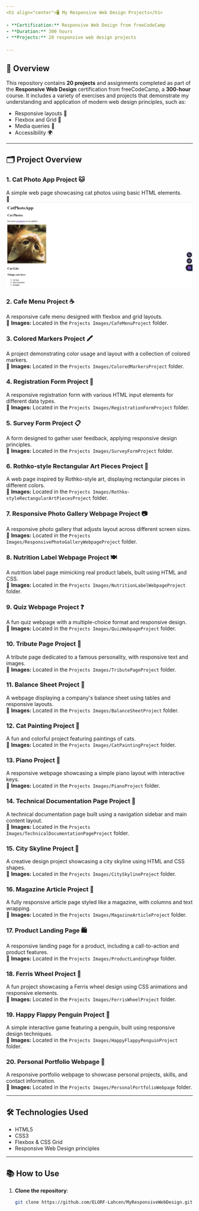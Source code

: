 ```yaml
---
<h1 align="center">🖥️ My Responsive Web Design Projects</h1>

- **Certification:** Responsive Web Design from freeCodeCamp  
- **Duration:** 300 hours  
- **Projects:** 20 responsive web design projects  

---
```


## 🌟 Overview

This repository contains **20 projects** and assignments completed as part of the **Responsive Web Design** certification from freeCodeCamp, a **300-hour** course. It includes a variety of exercises and projects that demonstrate my understanding and application of modern web design principles, such as:

- Responsive layouts 📐
- Flexbox and Grid 🧩
- Media queries 📱
- Accessibility 🌍

---

## 🗂️ Project Overview

### 1. **Cat Photo App Project** 🐱
A simple web page showcasing cat photos using basic HTML elements.  
📸 ![Cat Photo App Screenshot 1](ProjectsImages/1_1.png)

### 2. **Cafe Menu Project** ☕
A responsive cafe menu designed with flexbox and grid layouts.  
📸 **Images:** Located in the `Projects Images/CafeMenuProject` folder.

### 3. **Colored Markers Project** 🖍️
A project demonstrating color usage and layout with a collection of colored markers.  
📸 **Images:** Located in the `Projects Images/ColoredMarkersProject` folder.

### 4. **Registration Form Project** 📝
A responsive registration form with various HTML input elements for different data types.  
📸 **Images:** Located in the `Projects Images/RegistrationFormProject` folder.

### 5. **Survey Form Project** 📋
A form designed to gather user feedback, applying responsive design principles.  
📸 **Images:** Located in the `Projects Images/SurveyFormProject` folder.

### 6. **Rothko-style Rectangular Art Pieces Project** 🎨
A web page inspired by Rothko-style art, displaying rectangular pieces in different colors.  
📸 **Images:** Located in the `Projects Images/Rothko-styleRectangularArtPiecesProject` folder.

### 7. **Responsive Photo Gallery Webpage Project** 📷
A responsive photo gallery that adjusts layout across different screen sizes.  
📸 **Images:** Located in the `Projects Images/ResponsivePhotoGalleryWebpageProject` folder.

### 8. **Nutrition Label Webpage Project** 🍽️
A nutrition label page mimicking real product labels, built using HTML and CSS.  
📸 **Images:** Located in the `Projects Images/NutritionLabelWebpageProject` folder.

### 9. **Quiz Webpage Project** ❓
A fun quiz webpage with a multiple-choice format and responsive design.  
📸 **Images:** Located in the `Projects Images/QuizWebpageProject` folder.

### 10. **Tribute Page Project** 🎤
A tribute page dedicated to a famous personality, with responsive text and images.  
📸 **Images:** Located in the `Projects Images/TributePageProject` folder.

### 11. **Balance Sheet Project** 💼
A webpage displaying a company's balance sheet using tables and responsive layouts.  
📸 **Images:** Located in the `Projects Images/BalanceSheetProject` folder.

### 12. **Cat Painting Project** 🎨
A fun and colorful project featuring paintings of cats.  
📸 **Images:** Located in the `Projects Images/CatPaintingProject` folder.

### 13. **Piano Project** 🎹
A responsive webpage showcasing a simple piano layout with interactive keys.  
📸 **Images:** Located in the `Projects Images/PianoProject` folder.

### 14. **Technical Documentation Page Project** 📄
A technical documentation page built using a navigation sidebar and main content layout.  
📸 **Images:** Located in the `Projects Images/TechnicalDocumentationPageProject` folder.

### 15. **City Skyline Project** 🌆
A creative design project showcasing a city skyline using HTML and CSS shapes.  
📸 **Images:** Located in the `Projects Images/CitySkylineProject` folder.

### 16. **Magazine Article Project** 📰
A fully responsive article page styled like a magazine, with columns and text wrapping.  
📸 **Images:** Located in the `Projects Images/MagazineArticleProject` folder.

### 17. **Product Landing Page** 🛍️
A responsive landing page for a product, including a call-to-action and product features.  
📸 **Images:** Located in the `Projects Images/ProductLandingPage` folder.

### 18. **Ferris Wheel Project** 🎡
A fun project showcasing a Ferris wheel design using CSS animations and responsive elements.  
📸 **Images:** Located in the `Projects Images/FerrisWheelProject` folder.

### 19. **Happy Flappy Penguin Project** 🐧
A simple interactive game featuring a penguin, built using responsive design techniques.  
📸 **Images:** Located in the `Projects Images/HappyFlappyPenguinProject` folder.

### 20. **Personal Portfolio Webpage** 💼
A responsive portfolio webpage to showcase personal projects, skills, and contact information.  
📸 **Images:** Located in the `Projects Images/PersonalPortfolioWebpage` folder.

---

## 🛠️ Technologies Used

- HTML5
- CSS3
- Flexbox & CSS Grid
- Responsive Web Design principles

---

## 📚 How to Use

1. **Clone the repository**:
   ```bash
   git clone https://github.com/ELORF-Lahcen/MyResponsiveWebDesign.git


